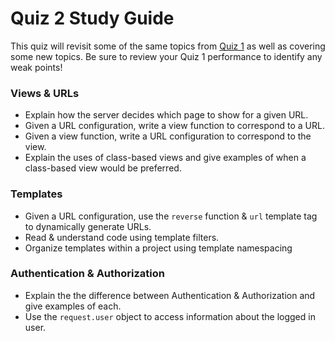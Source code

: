 # Quiz 2 Study Guide

This quiz will revisit some of the same topics from [Quiz 1](Assessments/quiz-1.md) as well as covering some new topics. Be sure to review your Quiz 1 performance to identify any weak points!

### Views & URLs

- Explain how the server decides which page to show for a given URL.
- Given a URL configuration, write a view function to correspond to a URL.
- Given a view function, write a URL configuration to correspond to the view.
- Explain the uses of class-based views and give examples of when a class-based view would be preferred.

### Templates

- Given a URL configuration, use the `reverse` function & `url` template tag to dynamically generate URLs.
- Read & understand code using template filters.
- Organize templates within a project using template namespacing

### Authentication & Authorization

- Explain the the difference between Authentication & Authorization and give examples of each.
- Use the `request.user` object to access information about the logged in user.